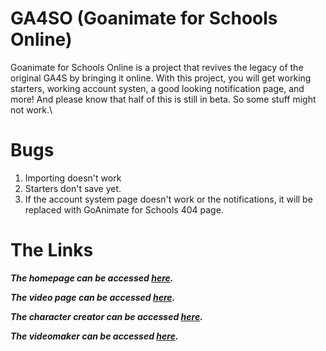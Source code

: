 # GA4SO (Goanimate for Schools Online)
Goanimate for Schools Online is a project that revives the legacy of the original GA4S by bringing it online. With this project, you will get working starters, working account systen, a good looking notification page, and more! And please know that half of this is still in beta. So some stuff might not work.\
# Bugs
1. Importing doesn't work
2. Starters don't save yet.
3. If the account system page doesn't work or the notifications, it will be replaced with GoAnimate for Schools 404 page.
# The Links
***The homepage can be accessed [here](https://owendeveloper490.github.io/GA4SO/).***

***The video page can be accessed [here](https://owendeveloper490.github.io/GA4SO/movies.html).***

***The character creator can be accessed [here](https://owendeveloper490.github.io/GA4SO/character_creator/cwfull.html).***

***The videomaker can be accessed [here](https://owendeveloper490.github.io/GA4SO/videomaker/full/cw.html).***
